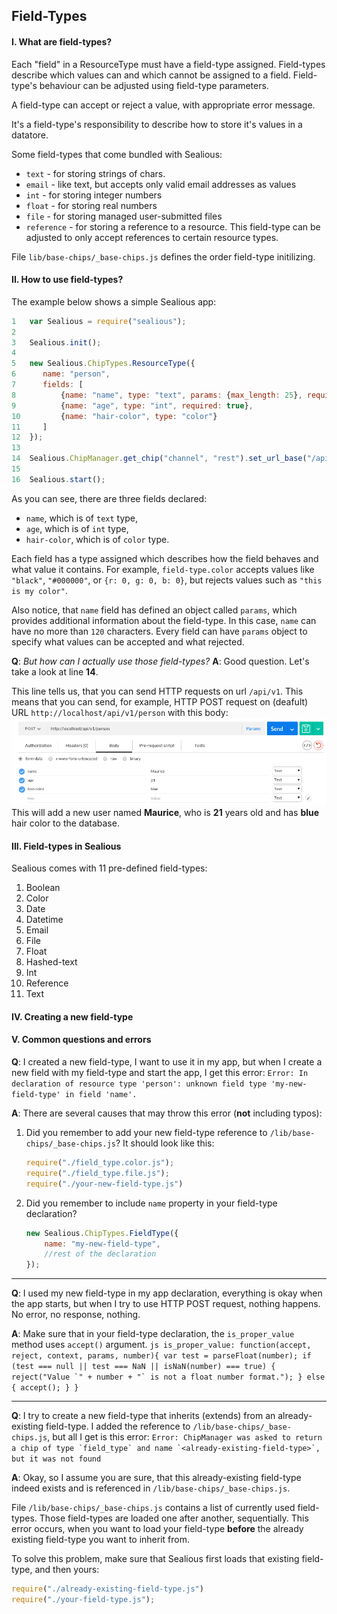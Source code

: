 ## Field-Types

#### I. What are field-types?
Each "field" in a ResourceType must have a field-type assigned. Field-types describe which values can and which cannot be assigned to a field. Field-type's behaviour can be adjusted using field-type parameters.

A field-type can accept or reject a value, with appropriate error message.

It's a field-type's responsibility to describe how to store it's values in a datatore.

Some field-types that come bundled with Sealious:

 * `text` - for storing strings of chars.
 * `email` - like text, but accepts only valid email addresses as values
 * `int` - for storing integer numbers
 * `float` - for storing real numbers
 * `file` - for storing managed user-submitted files
 * `reference` - for storing a reference to a resource. This field-type can be adjusted to only accept references to certain resource types.

 File `lib/base-chips/_base-chips.js` defines the order field-type initilizing.

#### II. How to use field-types?
The example below shows a simple Sealious app:
```js
1   var Sealious = require("sealious");
2  
3   Sealious.init();
4 
5   new Sealious.ChipTypes.ResourceType({
6      name: "person",
7      fields: [
8          {name: "name", type: "text", params: {max_length: 25}, required: true},
9          {name: "age", type: "int", required: true},
10         {name: "hair-color", type: "color"}
11     ]
12  });
13
14  Sealious.ChipManager.get_chip("channel", "rest").set_url_base("/api/v1");
15
16  Sealious.start();
```

As you can see, there are three fields declared:
    
 * `name`, which is of `text` type,
 * `age`, which is of `int` type,
 * `hair-color`, which is of `color` type.

Each field has a type assigned which describes how the field behaves and what value it contains. 
For example, `field-type.color` accepts values like `"black"`, `"#000000"`, 
or `{r: 0, g: 0, b: 0}`, but rejects values such as `"this is my color"`.

Also notice, that `name` field has defined an object called `params`, which provides additional information about the field-type. In this case, `name` can have no more than `120` characters.
Every field can have `params` object to specify what values can be accepted and what rejected.


**Q**: *But how can I actually use those field-types?*
**A**: Good question. Let's take a look at line **14**. 

This line tells us, that you can send HTTP requests on url `/api/v1`. 
This means that you can send, for example, HTTP POST request on (deafult) URL `http://localhost/api/v1/person` with this body:
![HTTP POST request](http_post.png)
This will add a new user named **Maurice**, who is **21** years old and has **blue** hair color to the database.

#### III. Field-types in Sealious
Sealious comes with 11 pre-defined field-types:

1. Boolean
2. Color
3. Date
4. Datetime
5. Email
6. File
7. Float
8. Hashed-text
9. Int
10. Reference
11. Text

#### IV. Creating a new field-type

#### V. Common questions and errors

**Q**: I created a new field-type, I want to use it in my app, but when I create a new field with my field-type and start the app, I get this error:
    ```
    Error: In declaration of resource type 'person': unknown field type 'my-new-field-type' in field 'name'.
    ```

**A**: There are several causes that may throw this error (**not** including typos):

1. Did you remember to add your new field-type reference to `/lib/base-chips/_base-chips.js`? It should look like this:
    ```js
    require("./field_type.color.js");
    require("./field_type.file.js");
    require("./your-new-field-type.js")
    ```

2. Did you remember to include `name` property in your field-type declaration?
    ```js
    new Sealious.ChipTypes.FieldType({
        name: "my-new-field-type",
        //rest of the declaration
    });
    ```


---


**Q**: I used my new field-type in my app declaration, everything is okay when the app starts, but when I try to use HTTP POST request, nothing happens. No error, no response, nothing.

**A**: Make sure that in your field-type declaration, the `is_proper_value` method uses `accept()` argument.
    ```js
    is_proper_value: function(accept, reject, context, params, number){
        var test = parseFloat(number);
        if (test === null || test === NaN || isNaN(number) === true) {
            reject("Value `" + number + "` is not a float number format.");
        } else {
            accept();
        }
    }
    ```

---


**Q**: I try to create a new field-type that inherits (extends) from an already-existing field-type. I added the reference to `/lib/base-chips/_base-chips.js`, but all I get is this error:
    ```
    Error: ChipManager was asked to return a chip of type `field_type` and name `<already-existing-field-type>`, but it was not found
    ```

**A**: Okay, so I assume you are sure, that this already-existing field-type indeed exists and is referenced in `/lib/base-chips/_base-chips.js`. 

File `/lib/base-chips/_base-chips.js` contains a list of currently used field-types. Those field-types are loaded one after another, sequentially. This error occurs, when you want to load your field-type **before** the already existing field-type you want to inherit from.

To solve this problem, make sure that Sealious first loads that existing field-type, and then yours:
```js
require("./already-existing-field-type.js")
require("./your-field-type.js");
```

